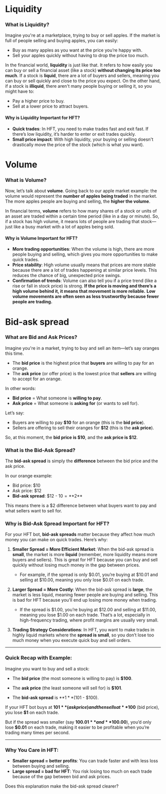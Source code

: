 # Liquidity

### What is Liquidity?

Imagine you're at a marketplace, trying to buy or sell apples. If the market is full of people selling and buying apples, you can easily:

- Buy as many apples as you want at the price you’re happy with.
- Sell your apples quickly without having to drop the price too much.

In the financial world, **liquidity** is just like that. It refers to how easily you can buy or sell a financial asset (like a stock) **without changing its price too much**. If a stock is **liquid**, there are a lot of buyers and sellers, meaning you can buy or sell quickly and close to the price you expect. On the other hand, if a stock is **illiquid**, there aren't many people buying or selling it, so you might have to:

- Pay a higher price to buy.
- Sell at a lower price to attract buyers.

#### Why is Liquidity Important for HFT?

- **Quick trades**: In HFT, you need to make trades fast and exit fast. If there’s low liquidity, it’s harder to enter or exit trades quickly.
- **Small price impact**: With high liquidity, your buying or selling doesn't drastically move the price of the stock (which is what you want).

# Volume
### What is Volume?

Now, let’s talk about **volume**. Going back to our apple market example: the volume would represent the **number of apples being traded** in the market. The more apples people are buying and selling, the **higher the volume**.

In financial terms, **volume** refers to how many shares of a stock or units of an asset are traded within a certain time period (like in a day or minute). So, if a stock has high volume, it means lots of people are trading that stock—just like a busy market with a lot of apples being sold.

#### Why is Volume Important for HFT?

- **More trading opportunities**: When the volume is high, there are more people buying and selling, which gives you more opportunities to make quick trades.
- **Price stability**: High volume usually means that prices are more stable because there are a lot of trades happening at similar price levels. This reduces the chance of big, unexpected price swings.
- **Confirmation of trends**: Volume can also tell you if a price trend (like a rise or fall in stock price) is strong. **If the price is moving and there’s a high volume behind it, it means that movement is more reliable.** **Low volume movements are often seen as less trustworthy because fewer people are trading.**

# Bid-ask spread

### What are Bid and Ask Prices?

Imagine you're in a market, trying to buy and sell an item—let’s say oranges this time.

- The **bid price** is the highest price that **buyers** are willing to pay for an orange.
- The **ask price** (or offer price) is the lowest price that **sellers** are willing to accept for an orange.

In other words:
- **Bid price** = What someone is **willing to pay**.
- **Ask price** = What someone is **asking for** (or wants to sell for).

Let’s say:
- Buyers are willing to pay **$10** for an orange (this is the **bid price**).
- Sellers are offering to sell their oranges for **$12** (this is the **ask price**).

So, at this moment, the **bid price is $10**, and the **ask price is $12**.

### What is the **Bid-Ask Spread**?

The **bid-ask spread** is simply the **difference** between the bid price and the ask price.

In our orange example:
- Bid price: $10
- Ask price: $12
- **Bid-ask spread**: $12 - $10 = **$2**

This means there is a $2 difference between what buyers want to pay and what sellers want to sell for.

### Why is Bid-Ask Spread Important for HFT?

For your HFT bot, **bid-ask spreads** matter because they affect how much money you can make on quick trades. Here’s why:

1. **Smaller Spread = More Efficient Market**: When the bid-ask spread is **small**, the market is more **liquid** (remember, more liquidity means more buyers and sellers). This is great for HFT because you can buy and sell quickly without losing much money in the gap between prices.
   - For example, if the spread is only $0.01, you’re buying at $10.01 and selling at $10.00, meaning you only lose $0.01 on each trade.

2. **Larger Spread = More Costly**: When the bid-ask spread is **large**, the market is less liquid, meaning fewer people are buying and selling. This is bad for HFT because you’ll end up losing more money when trading.
   - If the spread is $1.00, you’re buying at $12.00 and selling at $11.00, meaning you lose $1.00 on each trade. That’s a lot, especially in high-frequency trading, where profit margins are usually very small.

3. **Trading Strategy Considerations**: In HFT, you want to make trades in highly liquid markets where the **spread is small**, so you don’t lose too much money when you execute quick buy and sell orders.

---

### Quick Recap with Example:

Imagine you want to buy and sell a stock:
- The **bid price** (the most someone is willing to pay) is **$100**.
- The **ask price** (the least someone will sell for) is **$101**.

- The **bid-ask spread** is **$1** ($101 - $100).
  
If your HFT bot buys at **$101** (ask price) and then sells at **$100** (bid price), you lose **$1** on each trade.

But if the spread was smaller (say **$100.01** and **$100.00**), you’d only lose **$0.01** on each trade, making it easier to be profitable when you’re trading many times per second.

---

### Why You Care in HFT:
- **Smaller spread = better profits**: You can trade faster and with less loss between buying and selling.
- **Large spread = bad for HFT**: You risk losing too much on each trade because of the gap between bid and ask prices.

Does this explanation make the bid-ask spread clearer?